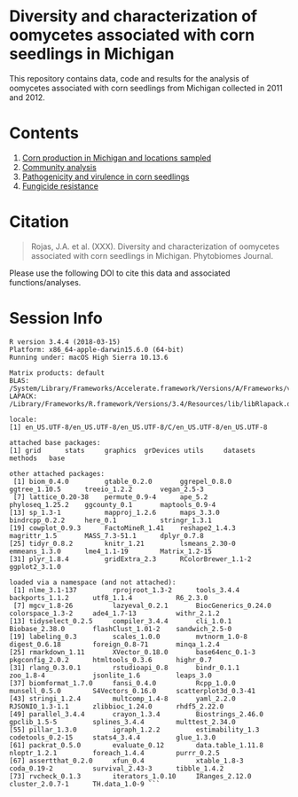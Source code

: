 # Diversity and characterization of oomycetes associated with corn seedlings in Michigan

This repository contains data, code and results for the analysis of oomycetes associated with corn seedlings from Michigan collected in 2011 and 2012.

Contents
========
1. [Corn production in Michigan and locations sampled](R_analysis/Corn_samples.md)
2. [Community analysis](R_analysis/Community_analysis.md)
3. [Pathogenicity and virulence in corn seedlings](R_analysis/Pathogenicity_corn.md)
4. [Fungicide resistance](R_analysis/)


Citation
========
> Rojas, J.A. et al. (XXX). Diversity and characterization of oomycetes associated with corn seedlings in Michigan. Phytobiomes Journal.

Please use the following DOI to cite this data and associated functions/analyses.



Session Info
========

```
R version 3.4.4 (2018-03-15)
Platform: x86_64-apple-darwin15.6.0 (64-bit)
Running under: macOS High Sierra 10.13.6

Matrix products: default
BLAS: /System/Library/Frameworks/Accelerate.framework/Versions/A/Frameworks/vecLib.framework/Versions/A/libBLAS.dylib
LAPACK: /Library/Frameworks/R.framework/Versions/3.4/Resources/lib/libRlapack.dylib

locale:
[1] en_US.UTF-8/en_US.UTF-8/en_US.UTF-8/C/en_US.UTF-8/en_US.UTF-8

attached base packages:
[1] grid      stats     graphics  grDevices utils     datasets  methods   base     

other attached packages:
 [1] biom_0.4.0         gtable_0.2.0       ggrepel_0.8.0      ggtree_1.10.5      treeio_1.2.2       vegan_2.5-3       
 [7] lattice_0.20-38    permute_0.9-4      ape_5.2            phyloseq_1.25.2    ggcounty_0.1       maptools_0.9-4    
[13] sp_1.3-1           mapproj_1.2.6      maps_3.3.0         bindrcpp_0.2.2     here_0.1           stringr_1.3.1     
[19] cowplot_0.9.3      FactoMineR_1.41    reshape2_1.4.3     magrittr_1.5       MASS_7.3-51.1      dplyr_0.7.8       
[25] tidyr_0.8.2        knitr_1.21         lsmeans_2.30-0     emmeans_1.3.0      lme4_1.1-19        Matrix_1.2-15     
[31] plyr_1.8.4         gridExtra_2.3      RColorBrewer_1.1-2 ggplot2_3.1.0     

loaded via a namespace (and not attached):
 [1] nlme_3.1-137         rprojroot_1.3-2      tools_3.4.4          backports_1.1.2      utf8_1.1.4           R6_2.3.0            
 [7] mgcv_1.8-26          lazyeval_0.2.1       BiocGenerics_0.24.0  colorspace_1.3-2     ade4_1.7-13          withr_2.1.2         
[13] tidyselect_0.2.5     compiler_3.4.4       cli_1.0.1            Biobase_2.38.0       flashClust_1.01-2    sandwich_2.5-0      
[19] labeling_0.3         scales_1.0.0         mvtnorm_1.0-8        digest_0.6.18        foreign_0.8-71       minqa_1.2.4         
[25] rmarkdown_1.11       XVector_0.18.0       base64enc_0.1-3      pkgconfig_2.0.2      htmltools_0.3.6      highr_0.7           
[31] rlang_0.3.0.1        rstudioapi_0.8       bindr_0.1.1          zoo_1.8-4            jsonlite_1.6         leaps_3.0           
[37] biomformat_1.7.0     fansi_0.4.0          Rcpp_1.0.0           munsell_0.5.0        S4Vectors_0.16.0     scatterplot3d_0.3-41
[43] stringi_1.2.4        multcomp_1.4-8       yaml_2.2.0           RJSONIO_1.3-1.1      zlibbioc_1.24.0      rhdf5_2.22.0        
[49] parallel_3.4.4       crayon_1.3.4         Biostrings_2.46.0    gpclib_1.5-5         splines_3.4.4        multtest_2.34.0     
[55] pillar_1.3.0         igraph_1.2.2         estimability_1.3     codetools_0.2-15     stats4_3.4.4         glue_1.3.0          
[61] packrat_0.5.0        evaluate_0.12        data.table_1.11.8    nloptr_1.2.1         foreach_1.4.4        purrr_0.2.5         
[67] assertthat_0.2.0     xfun_0.4             xtable_1.8-3         coda_0.19-2          survival_2.43-3      tibble_1.4.2        
[73] rvcheck_0.1.3        iterators_1.0.10     IRanges_2.12.0       cluster_2.0.7-1      TH.data_1.0-9 ```
